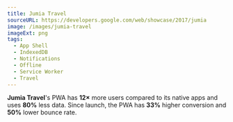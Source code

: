 ```yaml
---
title: Jumia Travel
sourceURL: https://developers.google.com/web/showcase/2017/jumia
image: /images/jumia-travel
imageExt: png
tags:
  - App Shell
  - IndexedDB
  - Notifications
  - Offline
  - Service Worker
  - Travel
---
```


**Jumia Travel**'s PWA has **12×** more users compared to its native apps and uses **80%** less data. Since launch, the PWA has **33%** higher conversion and **50%** lower bounce rate.
